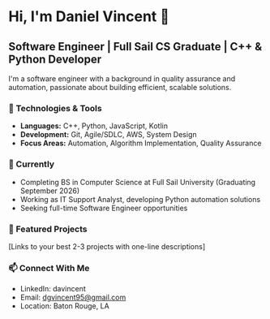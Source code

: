 # Hi, I'm Daniel Vincent 👋

## Software Engineer | Full Sail CS Graduate | C++ & Python Developer

I'm a software engineer with a background in quality assurance and automation, 
passionate about building efficient, scalable solutions.

### 🔧 Technologies & Tools
- **Languages:** C++, Python, JavaScript, Kotlin
- **Development:** Git, Agile/SDLC, AWS, System Design
- **Focus Areas:** Automation, Algorithm Implementation, Quality Assurance

### 💼 Currently
- Completing BS in Computer Science at Full Sail University (Graduating September 2026)
- Working as IT Support Analyst, developing Python automation solutions
- Seeking full-time Software Engineer opportunities

### 🚀 Featured Projects
[Links to your best 2-3 projects with one-line descriptions]

### 📫 Connect With Me
- LinkedIn: davincent
- Email: dgvincent95@gmail.com
- Location: Baton Rouge, LA

